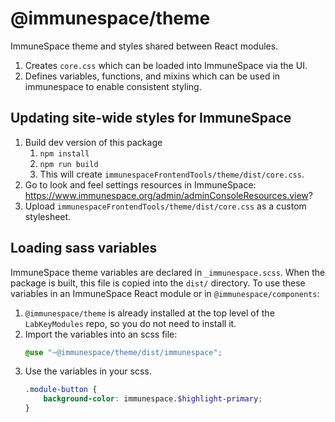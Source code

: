 # @immunespace/theme

ImmuneSpace theme and styles shared between React modules. 

1. Creates `core.css` which can be loaded into ImmuneSpace via the UI. 
2. Defines variables, functions, and mixins which can be used in immunespace 
to enable consistent styling. 

## Updating site-wide styles for ImmuneSpace

1. Build dev version of this package  
    1. `npm install`
    1. `npm run build`
    1. This will create `immunespaceFrontendTools/theme/dist/core.css`. 
1. Go to look and feel settings resources in ImmuneSpace: https://www.immunespace.org/admin/adminConsoleResources.view?
1. Upload `immunespaceFrontendTools/theme/dist/core.css` as a custom stylesheet. 

## Loading sass variables 
ImmuneSpace theme variables are declared in `_immunespace.scss`. When the package is built, this file is copied into the `dist/` directory. To use these variables in an ImmuneSpace React module or in `@immunespace/components`:  

1. `@immunespace/theme` is already installed at the top level of the `LabKeyModules` repo, so you do not need to install it. 
1. Import the variables into an scss file: 
    ```scss
    @use "~@immunespace/theme/dist/immunespace";
    ```
1. Use the variables in your scss. 
    ```scss
    .module-button {
        background-color: immunespace.$highlight-primary;
    }
    ```